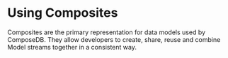 # Using Composites

Composites are the primary representation for data models used by ComposeDB. They allow developers to create, share, reuse and combine Model streams together in a consistent way.
